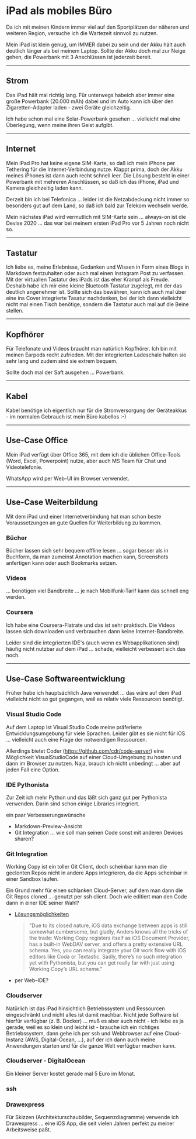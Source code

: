 # iPad als mobiles Büro

Da ich mit meinen Kindern immer viel auf den Sportplätzen der näheren und weiteren Region, versuche ich die Wartezeit sinnvoll zu nutzen.

Mein iPad ist klein genug, um IMMER dabei zu sein und der Akku hält auch deutlich länger als bei meinem Laptop. Sollte der Akku doch mal zur Neige gehen, die Powerbank mit 3 Anschlüssen ist jederzeit bereit.

---

## Strom

Das iPad hält mal richtig lang. Für unterwegs habeich aber immer eine große Powerbank (20.000 mAh) dabei und im Auto kann ich über den Zigaretten-Adapter laden - zwei Geräte gleichzeitig.

Ich habe schon mal eine Solar-Powerbank gesehen ... vielleicht mal eine Überlegung, wenn meine ihren Geist aufgibt.

---

## Internet

Mein iPad Pro hat keine eigene SIM-Karte, so daß ich mein iPhone per Tethering für die Internet-Verbindung nutze. Klappt prima, doch der Akku meines iPhones ist dann auch recht schnell leer. Die Lösung besteht in einer Powerbank mit mehreren Anschlüssen, so daß ich das iPhone, iPad und Kamera gleichzeitig laden kann.

Derzeit bin ich bei Telefonica ... leider ist die Netzabdeckung nicht immer so besonders gut auf dem Land, so daß ich bald zur Telekom wechseln werde.

Mein nächstes iPad wird vermutlich mit SIM-Karte sein ... always-on ist die Devise 2020 ... das war bei meinem ersten iPad Pro vor 5 Jahren noch nicht so.

---

## Tastatur

Ich liebe es, meine Erlebnisse, Gedanken und Wissen in Form eines Blogs in Markdown festzuhalten oder auch mal einen Instagram Post zu verfassen. Mit der virtuallen Tastatur des iPads ist das eher Krampf als Freude. Deshalb habe ich mir eine kleine Bluetooth Tastatur zugelegt, mit der das deutlich angenehmer ist. Sollte sich das bewähren, kann ich auch mal über eine ins Cover integrierte Tasatur nachdenken, bei der ich dann vielleicht nicht mal einen Tisch benötige, sondern die Tastatur auch mal auf die Beine stellen.

---

## Kopfhörer

Für Telefonate und Videos braucht man natürlich Kopfhörer. Ich bin mit meinen Earpods recht zufrieden. Mit der integrierten Ladeschale halten sie sehr lang und zudem sind sie extrem bequem.

Sollte doch mal der Saft ausgehen ... Powerbank.

---

## Kabel

Kabel benötige ich eigentlich nur für die Stromversorgung der Geräteakkus - im normalen Gebrauch ist mein Büro kabellos :-)

---

## Use-Case Office

Mein iPad verfügt über Office 365, mit dem ich die üblichen Office-Tools (Word, Excel, Powerpoint) nutze, aber auch MS Team für Chat und Videotelefonie.

WhatsApp wird per Web-UI im Browser verwendet.

---

## Use-Case Weiterbildung

Mit dem iPad und einer Internetverbindung hat man schon beste Voraussetzungen an gute Quellen für Weiterbildung zu kommen.

### Bücher

Bücher lassen sich sehr bequem offline lesen ... sogar besser als in Buchform, da man zumeinst Annotation machen kann, Screenshots anfertigen kann oder auch Bookmarks setzen.

### Videos

... benötigen viel Bandbreite ... je nach Mobilfunk-Tarif kann das schnell eng werden.

### Coursera

Ich habe eine Coursera-Flatrate und das ist sehr praktisch. Die Videos lassen sich downloaden und verbrauchen dann keine Internet-Bandbreite.

Leider sind die integrierten IDE's (auch wenn es Webapplikationen sind) häufig nicht nutzbar auf dem iPad ... schade, vielleicht verbessert sich das noch.

---

## Use-Case Softwareentwicklung

Früher habe ich hauptsächlich Java verwendet ... das wäre auf dem iPad vielleicht nicht so gut gegangen, weil es relativ viele Ressourcen benötigt.

### Visual Studio Code

Auf dem Laptop ist Visual Studio Code meine präferierte Entwicklungsumgebung für viele Sprachen. Leider gibt es sie nicht für iOS ... vielleicht auch eine Frage der notwendigen Ressourcen.

Allerdings bietet Coder (https://github.com/cdr/code-server) eine Möglichkeit VisualStudioCode auf einer Cloud-Umgebung zu hosten und dann im Browser zu nutzen. Naja, brauch ich nicht unbedingt ... aber auf jeden Fall eine Option.

### IDE Pythonista

Zur Zeit ich mehr Python und das läßt sich ganz gut per Pythonista verwenden. Darin sind schon einige Libraries integriert.

ein paar Verbesserungswünsche

* Markdown-Preview-Ansicht
* Git Integration ... wie soll man seinen Code sonst mit anderen Devices sharen?

### Git Integration

Working Copy ist ein toller Git Client, doch scheinbar kann man die geclonten Repos nicht in andere Apps integrieren, da die Apps scheinbar in einer Sandbox laufen.

Ein Grund mehr für einen schlanken Cloud–Server, auf dem man dann die Git Repos cloned ... genutzt per ssh client. Doch wie editiert man den Code dann in einer IDE seiner Wahl? 

* [Lösungsmöglichkeiten](http://codenugget.co/2016/11/20/working-with-git-from-ios.html)

	> "Due to its closed nature, iOS data exchange between apps is still somewhat cumbersome, but gladly, Anders knows all the tricks of the trade: Working Copy registers itself as iOS Document Provider, has a built-in WebDAV server, and offers a pretty extensive URL schema. Yes, you can really integrate your Git work flow with iOS editors like Coda or Textastic. Sadly, there’s no such integration yet with Pythonista, but you can get really far with just using Working Copy’s URL scheme."

* per Web–IDE?

### Cloudserver

Natürlich ist das iPad hinsichtlich Betriebssystem und Ressourcen eingeschränkt und nicht alles ist damit machbar. Nicht jede Software ist hierfür verfügbar (z. B. Docker) ... muß es aber auch nicht - ich liebe es ja gerade, weil es so klein und leicht ist - brauche ich ein richtiges Betriebssystem, dann gehe ich per ssh und Webbrowser auf eine Cloud-Instanz (AWS, Digital-Ocean, ...), auf der ich dann auch meine Anwendungen starten und für die ganze Welt verfügbar machen kann.

### Cloudserver - DigitalOcean

Ein kleiner Server kostet gerade mal 5 Euro im Monat.

### ssh

### Drawexpress

Für Skizzen (Architekturschaubilder, Sequenzdiagramme) verwende ich Drawexpress ... eine iOS App, die seit vielen Jahren perfekt zu meiner Arbeitsweise paßt.

